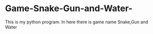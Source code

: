 # Game-Snake-Gun-and-Water-
This is my python program. In here there is game name  Snake,Gun and Water
